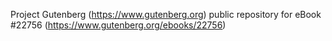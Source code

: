Project Gutenberg (https://www.gutenberg.org) public repository for eBook #22756 (https://www.gutenberg.org/ebooks/22756)
